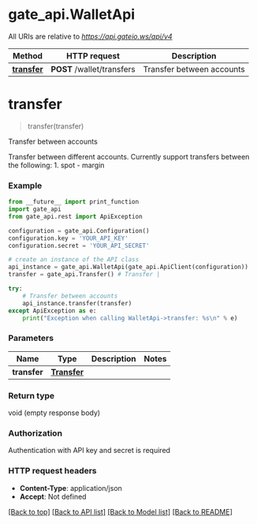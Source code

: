 # gate_api.WalletApi

All URIs are relative to *https://api.gateio.ws/api/v4*

Method | HTTP request | Description
------------- | ------------- | -------------
[**transfer**](WalletApi.md#transfer) | **POST** /wallet/transfers | Transfer between accounts


# **transfer**
> transfer(transfer)

Transfer between accounts

Transfer between different accounts. Currently support transfers between the following:  1. spot - margin

### Example

```python
from __future__ import print_function
import gate_api
from gate_api.rest import ApiException

configuration = gate_api.Configuration()
configuration.key = 'YOUR_API_KEY'
configuration.secret = 'YOUR_API_SECRET'

# create an instance of the API class
api_instance = gate_api.WalletApi(gate_api.ApiClient(configuration))
transfer = gate_api.Transfer() # Transfer | 

try:
    # Transfer between accounts
    api_instance.transfer(transfer)
except ApiException as e:
    print("Exception when calling WalletApi->transfer: %s\n" % e)
```

### Parameters

Name | Type | Description  | Notes
------------- | ------------- | ------------- | -------------
 **transfer** | [**Transfer**](Transfer.md)|  | 

### Return type

void (empty response body)

### Authorization

Authentication with API key and secret is required

### HTTP request headers

 - **Content-Type**: application/json
 - **Accept**: Not defined

[[Back to top]](#) [[Back to API list]](../README.md#documentation-for-api-endpoints) [[Back to Model list]](../README.md#documentation-for-models) [[Back to README]](../README.md)

